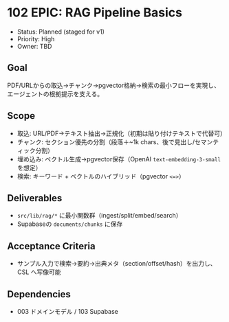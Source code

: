 # 102 EPIC: RAG Pipeline Basics

- Status: Planned (staged for v1)
- Priority: High
- Owner: TBD

## Goal
PDF/URLからの取込→チャンク→pgvector格納→検索の最小フローを実現し、エージェントの根拠提示を支える。

## Scope
- 取込: URL/PDF→テキスト抽出→正規化（初期は貼り付けテキストで代替可）
- チャンク: セクション優先の分割（段落＋~1k chars、後で見出し/セマンティック分割）
- 埋め込み: ベクトル生成→pgvector保存（OpenAI `text-embedding-3-small` を想定）
- 検索: キーワード + ベクトルのハイブリッド（pgvector `<=>`）

## Deliverables
- `src/lib/rag/*` に最小関数群（ingest/split/embed/search）
- Supabaseの `documents/chunks` に保存

## Acceptance Criteria
- サンプル入力で検索→要約→出典メタ（section/offset/hash）を出力し、CSL へ写像可能

## Dependencies
- 003 ドメインモデル / 103 Supabase

